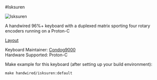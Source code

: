 #Isksuren

![Isksuren](https://i.imgur.com/ikWqhkx.jpg)

A handwired 96%+ keyboard with a duplexed matrix sporting four rotary encoders running on a Proton-C

[Layout](http://www.keyboard-layout-editor.com/#/gists/c6a11f63a7e6f71b0415d1c698c39c16)

Keyboard Maintainer: [Condog9000](https://github.com/Condog9000)  
Hardware Supported: Proton-C 

Make example for this keyboard (after setting up your build environment):

    make handwired/isksuren:default
